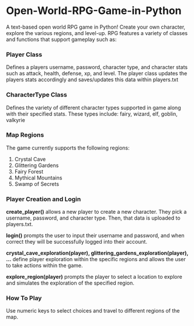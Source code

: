 # Open-World-RPG-Game-in-Python

A text-based open world RPG game in Python! Create your own character, explore the various regions, and level-up. RPG features a variety of classes and functions that support gameplay such as:

### Player Class

Defines a players username, password, character type, and character stats such as attack, health, defense, xp, and level. The player class updates the players stats accordingly and saves/updates this data within players.txt

### CharacterType Class

Defines the variety of different character types supported in game along with their specified stats. These types include: fairy, wizard, elf, goblin, valkyrie

### Map Regions

The game currently supports the following regions:
1. Crystal Cave
2. Glittering Gardens
3. Fairy Forest
4. Mythical Mountains
5. Swamp of Secrets

### Player Creation and Login

**create_player()** allows a new player to create a new character. They pick a username, password, and character type. Then, that data is uploaded to players.txt.

**login()** prompts the user to input their username and password, and when correct they will be successfully logged into their account.

**crystal_cave_exploration(player), glittering_gardens_exploration(player), ...** define player exploration within the specific regions and allows the user to take actions within the game. 

**explore_region(player)** prompts the player to select a location to explore and simulates the exploration of the specified region.

### How To Play

Use numeric keys to select choices and travel to different regions of the map.

